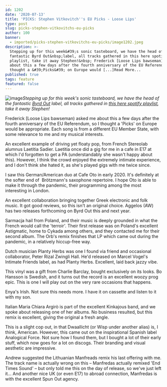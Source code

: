 ```yaml
---
id: 1202
date: '2020-07-13'
title: 'PICKS: Stephen Vitkovitch''s EU Picks - Loose Lips'
type: post
slug: picks-stephen-vitkovitchs-eu-picks
author: 100
banner:
  - imported/picks-stephen-vitkovitchs-eu-picks/image1202.jpeg
description: >-
  Stepping up for this week&#39;s sonic tasteboard, we have the head of the
  fantastic Byrd Out&nbsp;label, all tracks gathered in this here spotify
  playlist, take it away Stephen!&nbsp; Frederick [Loose Lips bawseman) asked me
  about this a few days after the fourth anniversary of the EU Referendum, so I
  thought a &#39;Picks&#39; on Europe would [...]Read More...
published: true
tags: feature
featured: false
---
```

![image](../imported/picks-stephen-vitkovitchs-eu-picks/image1202.jpeg)_Stepping up for this week's sonic tasteboard, we have the head of the fantastic [Byrd Out](https://byrdout.bandcamp.com/) label, all tracks gathered in [this here spotify playlist](https://open.spotify.com/playlist/7D2RUILXGUdoODPAwinBjI?si=tVwxD67aQHGMh3XxjDo4Qw), take it away Stephen!_ 

Frederick \[Loose Lips bawseman) asked me about this a few days after the fourth anniversary of the EU Referendum, so I thought a 'Picks' on Europe would be appropriate. Each song is from a different EU Member State, with some relevance to me and my musical interests.

An excellent example of driving yet floaty pop, from French Stereolab alumnus Laetitia Sadier. Laetitia once did a gig for me in a cafe in E17 at which I'd forgotten to get a PA (understandably she wasn't happy about this). However, I think the crowd enjoyed the extremely intimate experience, and I don't think she hated it, as she's played gigs with me twice since.

I saw this German/American duo at Cafe Oto in early 2020. It's definitely at the softer end of  Brötzmann's saxophone repertoire. I hope Oto is able to make it through the pandemic, their programming among the most interesting in London.

An excellent collaboration bringing together Greek electronic and folk music. It got good reviews, so this isn't an original choice. Aggelos (AW) has two releases forthcoming on Byrd Out this and next year.

Sarmacja hail from Poland, and their music is deeply grounded in what the French would call the 'terroir'. Their first release was on Poland's excellent Astigmatic, home to Cykada among others, and they contacted me for their second album. The Orb's remix finishes that LP which came out during the pandemic, in a relatively hiccup-free way.

Dutch musician Planty Herbs was one I found via friend and occasional collaborator, Peter Rizal Zwingli Hall. He'd released on Marcel Vogel's Intimate Friends label, as had Planty Herbs. Excellent, laid back jazzy vibe.

This vinyl was a gift from Charlie Barclay, bought exclusively on its looks. Bo Hansson is Swedish, and it turns out the record is an excellent woozy prog epic. This is one I will play out on the very rare occasions that happens.

Enya's Irish. Not sure this needs more. I have it on cassette and listen to it with my son.

Italian Maria Chiara Argirò is part of the excellent Kinkajous band, and we spoke about releasing one of her albums. No business resulted, but this remix is excellent, giving the original a fresh angle.

This is a slight cop out, in that Dwaallicht (or Wisp under another alias) is, I think, American. However, this came out on the inspirational Spanish label Analogical Force. Not sure how I found them, but I bought a lot of their early stuff, which now goes for a lot on discogs. Their branding and visual aesthetic are impressive.

Andrew suggested the Lithuanian Manfreads remix his last offering with me. The track name is actually wrong on this – Manfredas actually remixed 'End Times Sound' – but only told me this on the day of release, so we've just left it… And another nice UK (or even E17) to abroad connection, Manfredas is with the excellent Spun Out agency.